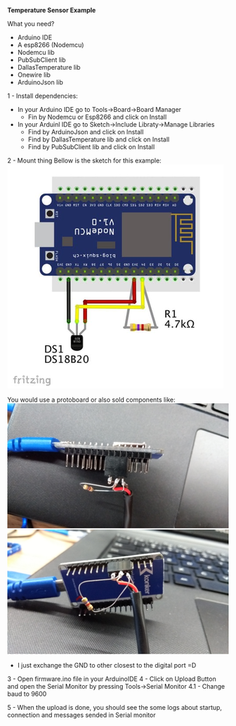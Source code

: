 __Temperature Sensor Example__

What you need?
 - Arduino IDE
 - A esp8266 (Nodemcu)
 - Nodemcu lib
 - PubSubClient lib
 - DallasTemperature lib
 - Onewire lib
 - ArduinoJson lib

1 - Install dependencies:

  - In your Arduino IDE go to Tools->Board->Board Manager
    - Fin by Nodemcu or Esp8266 and click on Install
  - In your Arduinl IDE go to Sketch->Include Libraty->Manage Libraries
    - Find by ArduinoJson and click on Install
    - Find by DallasTemperature lib and click on Install
    - Find by PubSubClient lib and click on Install

2 - Mount thing
 Bellow is the sketch for this example:
   ![Temperature Sketch](sketch.jpg)

 You would use a protoboard or also sold components like:
   ![Temperature photo1](nodemcu1.jpg)
   ![Temperature photo2](nodemcu2.jpg)
   * I just exchange the GND to other closest to the digital port =D

3 - Open firmware.ino file in your ArduinoIDE
4 - Click on Upload Button and open the Serial Monitor by pressing Tools->Serial Monitor
  4.1 - Change baud to 9600

5 - When the upload is done, you should see the some logs about startup, connection and messages sended in Serial monitor


